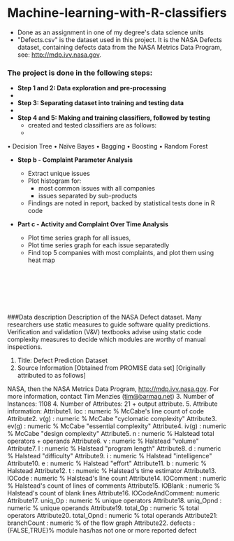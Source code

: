 # Machine-learning-with-R-classifiers
- Done as an assignment in one of my degree's data science units
- "Defects.csv" is the dataset used in this project. It is the NASA Defects dataset, containing defects data from the NASA Metrics Data Program, see: http://mdp.ivv.nasa.gov.

### The project is done in the following steps:
- **Step 1 and 2: Data exploration and pre-processing**
- 
- **Step 3: Separating dataset into training and testing data**
- 
- **Step 4 and 5: Making and training classifiers, followed by testing**
  - created and tested classifiers are as follows:
  - 
• Decision Tree
• Naïve Bayes
• Bagging
• Boosting
• Random Forest
  
- **Step b - Complaint Parameter Analysis**
  - Extract unique issues
  - Plot histogram for:
    -  most common issues with all companies
    -  issues separated by sub-products
  - Findings are noted in report, backed by statistical tests done in R code

- **Part c - Activity and Complaint Over Time Analysis**
  - Plot time series graph for all issues, 
  - Plot time series graph for each issue separatedly
  - Find top 5 companies with most complaints, and plot them using heat map




<br /><br /><br /><br /><br />

###Data description
Description of the NASA Defect dataset.
Many researchers use static measures to guide software quality predictions. 
Verification and validation (V\&V) textbooks advise using static code complexity 
measures to decide which modules are worthy of manual inspections.
1. Title: Defect Prediction Dataset
2. Source Information [Obtained from PROMISE data set]
 [Originally attributed to as follows]
 
NASA, then the NASA Metrics Data Program, http://mdp.ivv.nasa.gov.
 For more information, contact Tim Menzies (tim@barmag.net)
3. Number of Instances: 1108
4. Number of Attributes: 21 + output attribute.
5. Attribute information:
Attribute1. loc : numeric % McCabe's line count of code
Attribute2. v(g) : numeric % McCabe "cyclomatic complexity"
Attribute3. ev(g) : numeric % McCabe "essential complexity"
Attribute4. iv(g) : numeric % McCabe "design complexity"
Attribute5. n : numeric % Halstead total operators + operands
Attribute6. v : numeric % Halstead "volume"
Attribute7. l : numeric % Halstead "program length"
Attribute8. d : numeric % Halstead "difficulty"
Attribute9. i : numeric % Halstead "intelligence"
Attribute10. e : numeric % Halstead "effort"
Attribute11. b : numeric % Halstead 
Attribute12. t : numeric % Halstead's time estimator
Attribute13. lOCode : numeric % Halstead's line count
Attribute14. lOComment : numeric % Halstead's count of lines of comments
Attribute15. lOBlank : numeric % Halstead's count of blank lines
Attribute16. lOCodeAndComment: numeric
Attribute17. uniq_Op : numeric % unique operators
Attribute18. uniq_Opnd : numeric % unique operands
Attribute19. total_Op : numeric % total operators
Attribute20. total_Opnd : numeric % total operands
Attribute21: branchCount : numeric % of the flow graph
Attribute22. defects : {FALSE,TRUE}% module has/has not one or more reported defect
